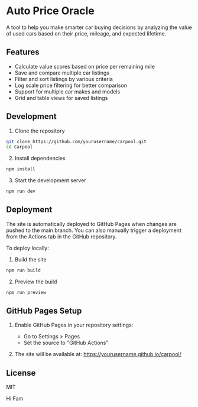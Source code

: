 # Auto Price Oracle

A tool to help you make smarter car buying decisions by analyzing the value of used cars based on their price, mileage, and expected lifetime.

## Features

- Calculate value scores based on price per remaining mile
- Save and compare multiple car listings
- Filter and sort listings by various criteria
- Log scale price filtering for better comparison
- Support for multiple car makes and models
- Grid and table views for saved listings

## Development

1. Clone the repository
```bash
git clone https://github.com/yourusername/carpool.git
cd Carpool
```

2. Install dependencies
```bash
npm install
```

3. Start the development server
```bash
npm run dev
```

## Deployment

The site is automatically deployed to GitHub Pages when changes are pushed to the main branch. You can also manually trigger a deployment from the Actions tab in the GitHub repository.

To deploy locally:

1. Build the site
```bash
npm run build
```

2. Preview the build
```bash
npm run preview
```

## GitHub Pages Setup

1. Enable GitHub Pages in your repository settings:
   - Go to Settings > Pages
   - Set the source to "GitHub Actions"

2. The site will be available at: https://yourusername.github.io/carpool/

## License

MIT

Hi Fam
